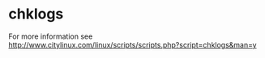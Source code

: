 # chklogs
For more information see http://www.citylinux.com/linux/scripts/scripts.php?script=chklogs&man=y
